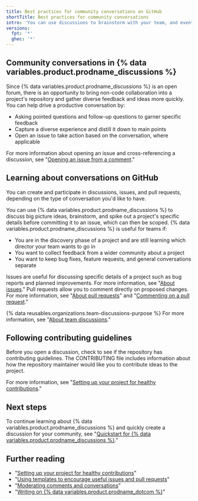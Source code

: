 ```yaml
---
title: Best practices for community conversations on GitHub
shortTitle: Best practices for community conversations
intro: 'You can use discussions to brainstorm with your team, and eventually move the conversation to an issue when you are ready to scope out the work.'
versions:
  fpt: '*'
  ghec: '*'
---
```



## Community conversations in {% data variables.product.prodname_discussions %}

Since {% data variables.product.prodname_discussions %} is an open forum, there is an opportunity to bring non-code collaboration into a project's repository and gather diverse feedback and ideas more quickly. You can help drive a productive conversation by:

- Asking pointed questions and follow-up questions to garner specific feedback
- Capture a diverse experience and distill it down to main points
- Open an issue to take action based on the conversation, where applicable

For more information about opening an issue and cross-referencing a discussion, see "[Opening an issue from a comment](/github/managing-your-work-on-github/opening-an-issue-from-a-comment)."

## Learning about conversations on GitHub

You can create and participate in discussions, issues, and pull requests, depending on the type of conversation you'd like to have.

You can use {% data variables.product.prodname_discussions %} to discuss big picture ideas, brainstorm, and spike out a project's specific details before committing it to an issue, which can then be scoped. {% data variables.product.prodname_discussions %} is useful for teams if:
- You are in the discovery phase of a project and are still learning which director your team wants to go in
- You want to collect feedback from a wider community about a project
- You want to keep bug fixes, feature requests, and general conversations separate

Issues are useful for discussing specific details of a project such as bug reports and planned improvements. For more information, see "[About issues](/articles/about-issues)." Pull requests allow you to comment directly on proposed changes. For more information, see "[About pull requests](/pull-requests/collaborating-with-pull-requests/proposing-changes-to-your-work-with-pull-requests/about-pull-requests)" and "[Commenting on a pull request](/pull-requests/collaborating-with-pull-requests/reviewing-changes-in-pull-requests/commenting-on-a-pull-request)."

{% data reusables.organizations.team-discussions-purpose %} For more information, see "[About team discussions](/organizations/collaborating-with-your-team/about-team-discussions)."

## Following contributing guidelines

Before you open a discussion, check to see if the repository has contributing guidelines. The CONTRIBUTING file includes information about how the repository maintainer would like you to contribute ideas to the project.

For more information, see "[Setting up your project for healthy contributions](/communities/setting-up-your-project-for-healthy-contributions)."

## Next steps

To continue learning about {% data variables.product.prodname_discussions %} and quickly create a discussion for your community, see "[Quickstart for {% data variables.product.prodname_discussions %}](/discussions/quickstart)."

## Further reading

- "[Setting up your project for healthy contributions](/communities/setting-up-your-project-for-healthy-contributions)"
- "[Using templates to encourage useful issues and pull requests](/communities/using-templates-to-encourage-useful-issues-and-pull-requests)"
- "[Moderating comments and conversations](/communities/moderating-comments-and-conversations)"
- "[Writing on {% data variables.product.prodname_dotcom %}](/articles/writing-on-github)"
